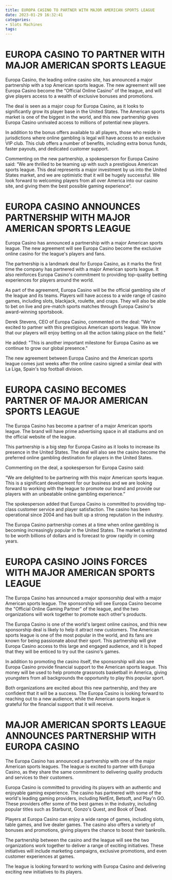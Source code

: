 ```yaml
---
title: EUROPA CASINO TO PARTNER WITH MAJOR AMERICAN SPORTS LEAGUE
date: 2023-01-29 16:32:41
categories:
- Slots Machines
tags:
---
```



#  EUROPA CASINO TO PARTNER WITH MAJOR AMERICAN SPORTS LEAGUE

Europa Casino, the leading online casino site, has announced a major partnership with a top American sports league. The new agreement will see Europa Casino become the “Official Online Casino” of the league, and will give players access to a wealth of exclusive bonuses and promotions.

The deal is seen as a major coup for Europa Casino, as it looks to significantly grow its player base in the United States. The American sports market is one of the biggest in the world, and this new partnership gives Europa Casino unrivaled access to millions of potential new players.

In addition to the bonus offers available to all players, those who reside in jurisdictions where online gambling is legal will have access to an exclusive VIP club. This club offers a number of benefits, including extra bonus funds, faster payouts, and dedicated customer support.

Commenting on the new partnership, a spokesperson for Europa Casino said: “We are thrilled to be teaming up with such a prestigious American sports league. This deal represents a major investment by us into the United States market, and we are optimistic that it will be hugely successful. We look forward to welcoming players from all over America into our casino site, and giving them the best possible gaming experience”.

#  EUROPA CASINO ANNOUNCES PARTNERSHIP WITH MAJOR AMERICAN SPORTS LEAGUE

Europa Casino has announced a partnership with a major American sports league. The new agreement will see Europa Casino become the exclusive online casino for the league's players and fans.

The partnership is a landmark deal for Europa Casino, as it marks the first time the company has partnered with a major American sports league. It also reinforces Europa Casino's commitment to providing top-quality betting experiences for players around the world.

As part of the agreement, Europa Casino will be the official gambling site of the league and its teams. Players will have access to a wide range of casino games, including slots, blackjack, roulette, and craps. They will also be able to bet on live and pre-match sports matches through Europa Casino's award-winning sportsbook.

Derek Stevens, CEO of Europa Casino, commented on the deal: "We're excited to partner with this prestigious American sports league. We know that our players will enjoy betting on all the action taking place on the field."

He added: "This is another important milestone for Europa Casino as we continue to grow our global presence."

The new agreement between Europa Casino and the American sports league comes just weeks after the online casino signed a similar deal with La Liga, Spain's top football division.

#  EUROPA CASINO BECOMES PARTNER OF MAJOR AMERICAN SPORTS LEAGUE

The Europa Casino has become a partner of a major American sports league. The brand will have prime advertising space in all stadiums and on the official website of the league.

This partnership is a big step for Europa Casino as it looks to increase its presence in the United States. The deal will also see the casino become the preferred online gambling destination for players in the United States.

Commenting on the deal, a spokesperson for Europa Casino said:

“We are delighted to be partnering with this major American sports league. This is a significant development for our business and we are looking forward to working with the league to promote our brand and provide our players with an unbeatable online gambling experience.”

The spokesperson added that Europa Casino is committed to providing top-class customer service and player satisfaction. The casino has been operational since 2004 and has built up a strong reputation in the industry.

The Europa Casino partnership comes at a time when online gambling is becoming increasingly popular in the United States. The market is estimated to be worth billions of dollars and is forecast to grow rapidly in coming years.

#  EUROPA CASINO JOINS FORCES WITH MAJOR AMERICAN SPORTS LEAGUE

The Europa Casino has announced a major sponsorship deal with a major American sports league. The sponsorship will see Europa Casino become the "Official Online Gaming Partner" of the league, and the two organizations will work together to promote each other's products.

The Europa Casino is one of the world's largest online casinos, and this new sponsorship deal is likely to help it attract new customers. The American sports league is one of the most popular in the world, and its fans are known for being passionate about their sport. This partnership will give Europa Casino access to this large and engaged audience, and it is hoped that they will be enticed to try out the casino's games.

In addition to promoting the casino itself, the sponsorship will also see Europa Casino provide financial support to the American sports league. This money will be used to help promote grassroots basketball in America, giving youngsters from all backgrounds the opportunity to play this popular sport.

Both organizations are excited about this new partnership, and they are confident that it will be a success. The Europa Casino is looking forward to reaching out to a new audience, while the American sports league is grateful for the financial support that it will receive.

#  MAJOR AMERICAN SPORTS LEAGUE ANNOUNCES PARTNERSHIP WITH EUROPA CASINO

The Europa Casino has announced a partnership with one of the major American sports leagues. The league is excited to partner with Europa Casino, as they share the same commitment to delivering quality products and services to their customers.

Europa Casino is committed to providing its players with an authentic and enjoyable gaming experience. The casino has partnered with some of the world's leading gaming providers, including NetEnt, Betsoft, and Play'n GO. These providers offer some of the best games in the industry, including popular titles such as Starburst, Gonzo's Quest, and Book of Dead.

Players at Europa Casino can enjoy a wide range of games, including slots, table games, and live dealer games. The casino also offers a variety of bonuses and promotions, giving players the chance to boost their bankrolls.

The partnership between the casino and the league will see the two organizations work together to deliver a range of exciting initiatives. These initiatives will include marketing campaigns, exclusive promotions, and even customer experiences at games.

The league is looking forward to working with Europa Casino and delivering exciting new initiatives to its players.